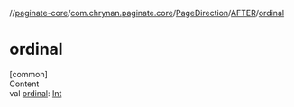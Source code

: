 //[paginate-core](../../../index.md)/[com.chrynan.paginate.core](../../index.md)/[PageDirection](../index.md)/[AFTER](index.md)/[ordinal](ordinal.md)



# ordinal  
[common]  
Content  
val [ordinal](ordinal.md): [Int](https://kotlinlang.org/api/latest/jvm/stdlib/kotlin/-int/index.html)  



